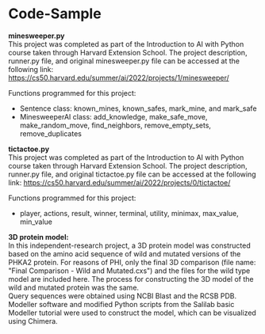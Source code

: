 # Code-Sample

**minesweeper.py** <br>
This project was completed as part of the Introduction to AI with Python course taken through Harvard Extension School. The project description, runner.py file, and original minesweeper.py file can be accessed at the following link: https://cs50.harvard.edu/summer/ai/2022/projects/1/minesweeper/
 
Functions programmed for this project: 
- Sentence class: known_mines, known_safes, mark_mine, and mark_safe
- MinesweeperAI class: add_knowledge, make_safe_move, make_random_move, find_neighbors, remove_empty_sets, remove_duplicates

**tictactoe.py** <br>
This project was completed as part of the Introduction to AI with Python course taken through Harvard Extension School. The project description, runner.py file, and original tictactoe.py file can be accessed at the following link: https://cs50.harvard.edu/summer/ai/2022/projects/0/tictactoe/
 
Functions programmed for this project:
- player, actions, result, winner, terminal, utility, minimax, max_value, min_value

**3D protein model:** <br>
In this independent-research project, a 3D protein model was constructed based on the amino acid sequence of wild and mutated versions of the PHKA2 protein. For reasons of PHI, only the final 3D comparison (file name: "Final Comparison - Wild and Mutated.cxs") and the files for the wild type model are included here. The process for constructing the 3D model of the wild and mutated protein was the same. <br>
Query sequences were obtained using NCBI Blast and the RCSB PDB. Modeller software and modified Python scripts from the Salilab basic Modeller tutorial were used to construct the model, which can be visualized using Chimera.
